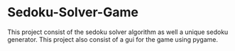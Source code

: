 # Sedoku-Solver-Game

This project consist of the sedoku solver algorithm as well a unique sedoku generator. 
This project also consist of a gui for the game using pygame. 
